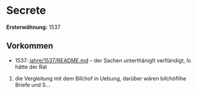 # Secrete

**Ersterwähnung:** 1537

## Vorkommen
- 1537: [jahre/1537/README.md](../jahre/1537/README.md) – der Sachen
unterthänigſt verſtändigt, ſo hätte der Rat

1) die Vergleitung mit dem Biſchof in Uebung, darüber
wären biſchöflihe Briefe und S...
